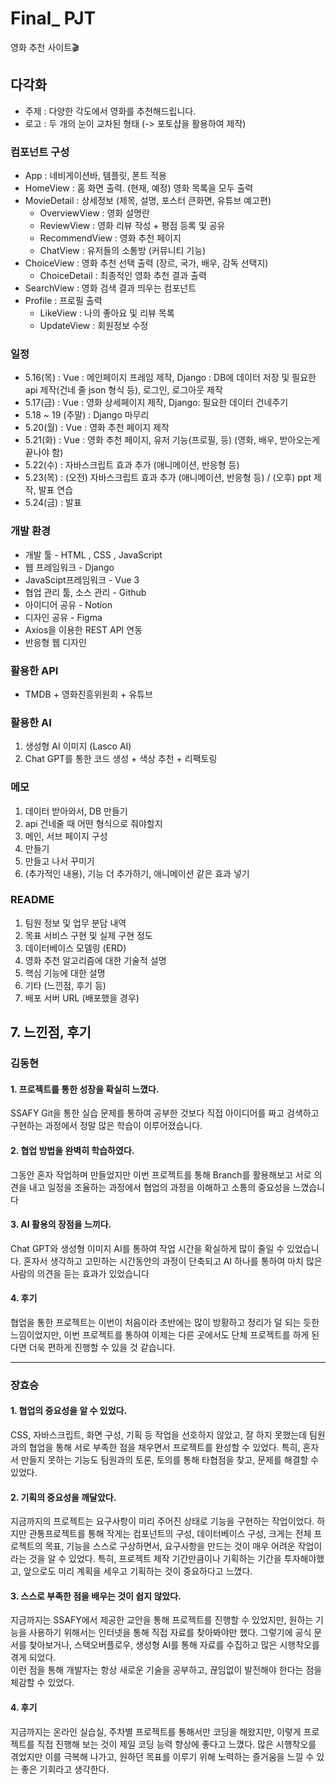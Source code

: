 # Final_ PJT
영화 추천 사이트🎬

## 다각화
- 주제 : 다양한 각도에서 영화를 추천해드립니다.
- 로고 : 두 개의 눈이 교차된 형태 (-> 포토샵을 활용하여 제작)

### 컴포넌트 구성
- App : 네비게이션바, 템플릿, 폰트 적용
- HomeView : 홈 화면 출력. (현재, 예정) 영화 목록을 모두 출력
- MovieDetail : 상세정보 (제목, 설명, 포스터 큰화면, 유튜브 예고편)
    - OverviewView : 영화 설명란
    - ReviewView : 영화 리뷰 작성 + 평점 등록 및 공유
    - RecommendView : 영화 추천 페이지
    - ChatView : 유저들의 소통방 (커뮤니티 기능)
- ChoiceView : 영화 추천 선택 출력 (장르, 국가, 배우, 감독 선택지)
    - ChoiceDetail : 최종적인 영화 추천 결과 출력
- SearchView : 영화 검색 결과 띄우는 컴포넌트
- Profile : 프로필 출력
    - LikeView : 나의 좋아요 및 리뷰 목록
    - UpdateView : 회원정보 수정

### 일정
- 5.16(목) : Vue : 메인페이지 프레임 제작, Django : DB에 데이터 저장 및 필요한 api 제작(건네 줄 json 형식 등), 로그인, 로그아웃 제작
- 5.17(금) : Vue : 영화 상세페이지 제작, Django: 필요한 데이터 건네주기 
- 5.18 ~ 19 (주말) : Django 마무리
- 5.20(월) : Vue : 영화 추천 페이지 제작
- 5.21(화) : Vue : 영화 추천 페이지,  유저 기능(프로필, 등) (영화, 배우, 받아오는게 끝나야 함)
- 5.22(수) : 자바스크립트 효과 추가 (애니메이션, 반응형 등)
- 5.23(목) : (오전) 자바스크립트 효과 추가 (애니메이션, 반응형 등) / (오후) ppt 제작, 발표 연습
- 5.24(금) : 발표

### 개발 환경
- 개발 툴 - HTML , CSS , JavaScript
- 웹 프레임워크 - Django
- JavaScipt프레임워크 - Vue 3
- 협업 관리 툴, 소스 관리 - Github
- 아이디어 공유 - Notion
- 디자인 공유 - Figma
- Axios을 이용한 REST API 연동
- 반응형 웹 디자인

### 활용한 API
- TMDB + 영화진흥위원회 + 유튜브

### 활용한 AI
1. 생성형 AI 이미지 (Lasco AI)
2. Chat GPT를 통한 코드 생성 + 색상 추천 + 리팩토링

### 메모
1. 데이터 받아와서, DB 만들기
2. api 건네줄 때 어떤 형식으로 줘야할지
3. 메인, 서브 페이지 구성
4. 만들기
5. 만들고 나서 꾸미기
6. (추가적인 내용), 기능 더 추가하기, 애니메이션 같은 효과 넣기

###  README
1. 팀원 정보 및 업무 분담 내역
2. 목표 서비스 구현 및 실제 구현 정도
3. 데이터베이스 모델링 (ERD)
4. 영화 추천 알고리즘에 대한 기술적 설명
5. 핵심 기능에 대한 설명
6. 기타 (느낀점, 후기 등)
7. 배포 서버 URL (배포했을 경우)

## 7. 느낀점, 후기

### 김동현

#### 1. 프로젝트를 통한 성장을 확실히 느꼈다.
SSAFY Git을 통한 실습 문제를 통하여 공부한 것보다 직접 아이디어를 짜고 검색하고 구현하는 과정에서 정말 많은 학습이 이루어졌습니다.

#### 2. 협업 방법을 완벽히 학습하였다.
그동안 혼자 작업하며 만들었지만 이번 프로젝트를 통해 Branch를 활용해보고 서로 의견을 내고 일정을 조율하는 과정에서 협업의 과정을 이해하고 소통의 중요성을 느꼈습니다

#### 3. AI 활용의 장점을 느끼다.
Chat GPT와 생성형 이미지 AI를 통하여 작업 시간을 확실하게 많이 줄일 수 있었습니다. 혼자서 생각하고 고민하는 시간동안의 과정이 단축되고 AI 하나를 통하여 마치 많은 사람의 의견을 듣는 효과가 있었습니다

#### 4. 후기
협업을 통한 프로젝트는 이번이 처음이라 초반에는 많이 방황하고 정리가 덜 되는 듯한 느낌이었지만, 이번 프로젝트를 통하여 이제는 다른 곳에서도 단체 프로젝트를 하게 된다면 더욱 편하게 진행할 수 있을 것 같습니다.

---

### 장효승

#### 1. 협업의 중요성을 알 수 있었다.
CSS, 자바스크립트, 화면 구성, 기획 등 작업을 선호하지 않았고, 잘 하지 못했는데 팀원과의 협업을 통해 서로 부족한 점을 채우면서 프로젝트를 완성할 수 있었다. 특히, 혼자서 만들지 못하는 기능도 팀원과의 토론, 토의를 통해 타협점을 찾고, 문제를 해결할 수 있었다.

#### 2. 기획의 중요성을 깨달았다.
지금까지의 프로젝트는 요구사항이 미리 주어진 상태로 기능을 구현하는 작업이었다. 하지만 관통프로젝트를 통해 작게는 컴포넌트의 구성, 데이터베이스 구성, 크게는 전체 프로젝트의 목표, 기능을 스스로 구상하면서, 요구사항을 만드는 것이 매우 어려운 작업이라는 것을 알 수 있었다. 특히, 프로젝트 제작 기간만큼이나 기획하는 기간을 투자해야했고, 앞으로도 미리 계획을 세우고 기획하는 것이 중요하다고 느꼈다.

#### 3. 스스로 부족한 점을 배우는 것이 쉽지 않았다.
지금까지는 SSAFY에서 제공한 교안을 통해 프로젝트를 진행할 수 있었지만, 원하는 기능을 사용하기 위해서는 인터넷을 통해 직접 자료를 찾아봐야만 했다. 그렇기에 공식 문서를 찾아보거나, 스택오버플로우, 생성형 AI를 통해 자료를 수집하고 많은 시행착오를 겪게 되었다.  
이런 점을 통해 개발자는 항상 새로운 기술을 공부하고, 끊임없이 발전해야 한다는 점을 체감할 수 있었다.

#### 4. 후기
지금까지는 온라인 실습실, 주차별 프로젝트를 통해서만 코딩을 해왔지만, 이렇게 프로젝트를 직접 진행해 보는 것이 제일 코딩 능력 향상에 좋다고 느꼈다. 많은 시행착오를 겪었지만 이를 극복해 나가고, 원하던 목표를 이루기 위해 노력하는 즐거움을 느낄 수 있는 좋은 기회라고 생각한다.